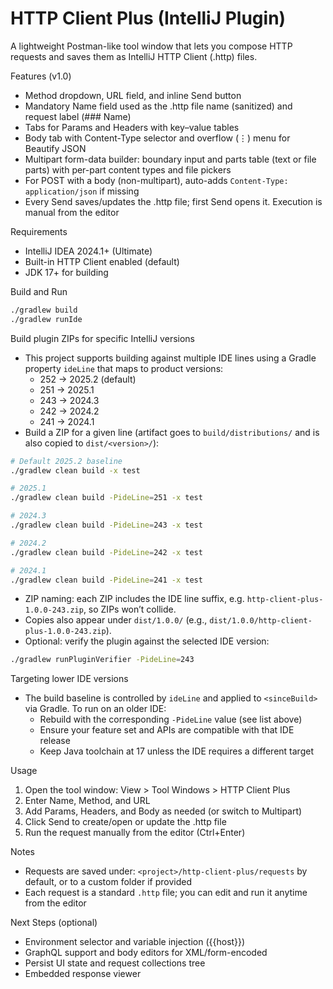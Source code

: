 # HTTP Client Plus (IntelliJ Plugin)

A lightweight Postman-like tool window that lets you compose HTTP requests and saves them as IntelliJ HTTP Client (.http) files.

Features (v1.0)
- Method dropdown, URL field, and inline Send button
- Mandatory Name field used as the .http file name (sanitized) and request label (### Name)
- Tabs for Params and Headers with key–value tables
- Body tab with Content-Type selector and overflow (⋮) menu for Beautify JSON
- Multipart form-data builder: boundary input and parts table (text or file parts) with per-part content types and file pickers
- For POST with a body (non-multipart), auto-adds `Content-Type: application/json` if missing
- Every Send saves/updates the .http file; first Send opens it. Execution is manual from the editor

Requirements
- IntelliJ IDEA 2024.1+ (Ultimate)
- Built-in HTTP Client enabled (default)
- JDK 17+ for building

Build and Run
```bash
./gradlew build
./gradlew runIde
```

Build plugin ZIPs for specific IntelliJ versions
- This project supports building against multiple IDE lines using a Gradle property `ideLine` that maps to product versions:
  - 252 → 2025.2 (default)
  - 251 → 2025.1
  - 243 → 2024.3
  - 242 → 2024.2
  - 241 → 2024.1
- Build a ZIP for a given line (artifact goes to `build/distributions/` and is also copied to `dist/<version>/`):
```bash
# Default 2025.2 baseline
./gradlew clean build -x test

# 2025.1
./gradlew clean build -PideLine=251 -x test

# 2024.3
./gradlew clean build -PideLine=243 -x test

# 2024.2
./gradlew clean build -PideLine=242 -x test

# 2024.1
./gradlew clean build -PideLine=241 -x test
```
- ZIP naming: each ZIP includes the IDE line suffix, e.g. `http-client-plus-1.0.0-243.zip`, so ZIPs won’t collide.
- Copies also appear under `dist/1.0.0/` (e.g., `dist/1.0.0/http-client-plus-1.0.0-243.zip`).
- Optional: verify the plugin against the selected IDE version:
```bash
./gradlew runPluginVerifier -PideLine=243
```

Targeting lower IDE versions
- The build baseline is controlled by `ideLine` and applied to `<sinceBuild>` via Gradle. To run on an older IDE:
  - Rebuild with the corresponding `-PideLine` value (see list above)
  - Ensure your feature set and APIs are compatible with that IDE release
  - Keep Java toolchain at 17 unless the IDE requires a different target

Usage
1) Open the tool window: View > Tool Windows > HTTP Client Plus
2) Enter Name, Method, and URL
3) Add Params, Headers, and Body as needed (or switch to Multipart)
4) Click Send to create/open or update the .http file
5) Run the request manually from the editor (Ctrl+Enter)

Notes
- Requests are saved under: `<project>/http-client-plus/requests` by default, or to a custom folder if provided
- Each request is a standard `.http` file; you can edit and run it anytime from the editor

Next Steps (optional)
- Environment selector and variable injection ({{host}})
- GraphQL support and body editors for XML/form-encoded
- Persist UI state and request collections tree
- Embedded response viewer
